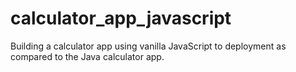# calculator_app_javascript
Building a calculator app using vanilla JavaScript to deployment as compared to the Java calculator app.
